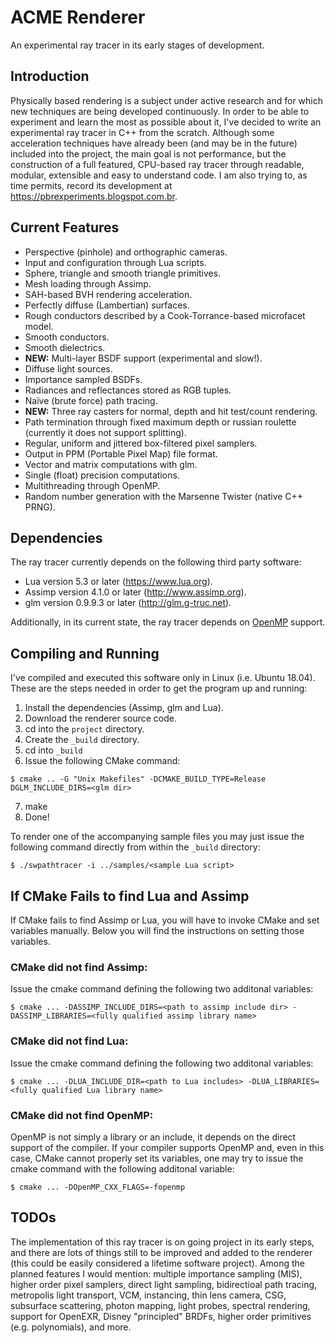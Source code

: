 # ACME Renderer

An experimental ray tracer in its early stages of development.

## Introduction

Physically based rendering is a subject under active research and for which new techniques are being developed continuously. In order to be able to experiment and learn the most as possible about it, I've decided to write an experimental ray tracer in C++ from the scratch. Although some acceleration techniques have already been (and may be in the future) included into the project, the main goal is not performance, but the construction of a full featured, CPU-based ray tracer through readable, modular, extensible and easy to understand code.
I am also trying to, as time permits, record its development at https://pbrexperiments.blogspot.com.br. 

## Current Features

- Perspective (pinhole) and orthographic cameras.
- Input and configuration through Lua scripts.
- Sphere, triangle and smooth triangle primitives.
- Mesh loading through Assimp.
- SAH-based BVH rendering acceleration.
- Perfectly diffuse (Lambertian) surfaces.
- Rough conductors described by a Cook-Torrance-based microfacet model.
- Smooth conductors.
- Smooth dielectrics.
- **NEW:** Multi-layer BSDF support (experimental and slow!).
- Diffuse light sources.
- Importance sampled BSDFs.
- Radiances and reflectances stored as RGB tuples.
- Naïve (brute force) path tracing.
- **NEW:** Three ray casters for normal, depth and hit test/count rendering.
- Path termination through fixed maximum depth or russian roulette (currently it does not support splitting).
- Regular, uniform and jittered box-filtered pixel samplers.
- Output in PPM (Portable Pixel Map) file format.
- Vector and matrix computations with glm.
- Single (float) precision computations.
- Multithreading through OpenMP.
- Random number generation with the Marsenne Twister (native C++ PRNG).

## Dependencies

The ray tracer currently depends on the following third party software:

- Lua version 5.3 or later (https://www.lua.org).
- Assimp version 4.1.0 or later (http://www.assimp.org).
- glm version 0.9.9.3 or later (http://glm.g-truc.net).

Additionally, in its current state, the ray tracer depends on [OpenMP](https://www.openmp.org) support. 

## Compiling and Running

I've compiled and executed this software only in Linux (i.e. Ubuntu 18.04). These are the steps needed in order to get the program up and running:

1. Install the dependencies (Assimp, glm and Lua).
2. Download the renderer source code.
3. cd into the `project` directory.
4. Create the `_build` directory.
5. cd into `_build`
6. Issue the following CMake command:

`$ cmake .. -G "Unix Makefiles" -DCMAKE_BUILD_TYPE=Release DGLM_INCLUDE_DIRS=<glm dir>`

7. make
8. Done!

To render one of the accompanying sample files you may just issue the following command directly from within the `_build` directory:

`$ ./swpathtracer -i ../samples/<sample Lua script>`

## If CMake Fails to find Lua and Assimp

If CMake fails to find Assimp or Lua, you will have to invoke CMake and set variables manually. Below you will find the instructions on setting those variables.

### CMake did not find Assimp:

Issue the cmake command defining the following two additonal variables:

`$ cmake ... -DASSIMP_INCLUDE_DIRS=<path to assimp include dir> -DASSIMP_LIBRARIES=<fully qualified assimp library name>`

### CMake did not find Lua:

Issue the cmake command defining the following two additonal variables:

`$ cmake ... -DLUA_INCLUDE_DIR=<path to Lua includes> -DLUA_LIBRARIES=<fully qualified Lua library name>`

### CMake did not find OpenMP:

OpenMP is not simply a library or an include, it depends on the direct support of the compiler. If your compiler supports OpenMP and, even in this case, CMake cannot properly set its variables, one may try to issue the cmake command with the following additonal variable:

`$ cmake ... -DOpenMP_CXX_FLAGS=-fopenmp`

## TODOs

The implementation of this ray tracer is on going project in its early steps, and there are lots of things still to be improved and added to the renderer (this could be easily considered a lifetime software project). Among the planned features I would mention: multiple importance sampling (MIS), higher order pixel samplers, direct light sampling, bidirectioal path tracing, metropolis light transport, VCM, instancing, thin lens camera, CSG, subsurface scattering, photon mapping, light probes, spectral rendering, support for OpenEXR, Disney "principled" BRDFs, higher order primitives (e.g. polynomials), and more.

